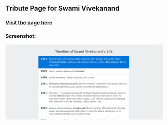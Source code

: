 ## Tribute Page for Swami Vivekanand

### [Visit the page here](https://ashwamegh.github.io/FreeCodeCamp-Projects/Basic%20Front%20End%20Development%20Projects/Tribute%20To%20Swami%20Vivekanand/)

### Screenshot:

![alt-tag](images/screenshot.png)